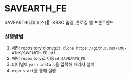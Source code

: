 # SAVEARTH_FE
SAVEARTH(세이버스)🌱 : KBSC 줍깅, 플로깅 앱 프론트엔드

### 실행방법
1. 해당 repository clone`git clone https://github.com/KMU-WINK/SAVEARTH_FE.git`
2. 해당 repository로 이동`cd SAVEARTH_FE`
3. 터미널에 `yarn install`을 입력해 패키지 설치
4. `expo start`를 통해 실행
